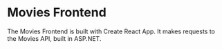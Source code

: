 # Movies Frontend

The Movies Frontend is built with Create React App. It makes requests to the Movies API, built in ASP.NET.
